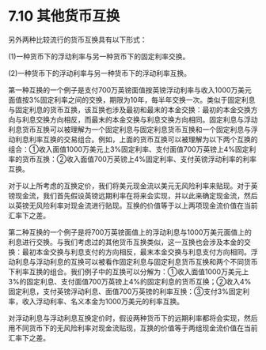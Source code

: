 # 7.10 其他货币互换

另外两种比较流行的货币互换具有以下形式：

(1)一种货币下的浮动利率与另一种货币下的固定利率交换。

(2)一种货币下的浮动利率与另一种货币下的浮动利率互换。

第一种互换的一个例子是支付700万英镑面值按英镑浮动利率与收入1000万美元面值按3%固定利率之间的交换，期限为10年，每半年交换一次。类似于固定利息与固定利息的货币互换，该互换也涉及最初和最末的本金交换：最初的本金交换方向与利息交换方向相反，而最末的本金交换与利息交换方向相同。固定利息与浮动利息货币互换可以被理解为一个固定利息与固定利息货币互换和一个固定利息与浮动利息利率互换的交易组合。例如，上面的货币互换可以被理解为以下两个互换的组合：①收入面值1000万美元上3%固定利率、支付面值700万英镑上4%固定利率的货币互换：②收入面值700万英镑上4%固定利率、支付英镑浮动利率的利率互换。

对于以上所考虑的互换定价，我们将美元现金流以美元无风险利率来贴现。对于英镑现金流，我们首先假设英镑远期利率在将来会实现，并以此来确定现金流，然后以英镑无风险利率对现金流进行贴现。互换的价值等于以上两项现金流价值在当前汇率下之差。

第二种互换的一个例子是将700万英镑面值上的浮动利息与1000万美元面值上的利息进行交换。与我们考虑过的其他货币互换类似，这一互换也会涉及本金的交换：最初本金交换与利息支付的方向相反，最末本金交换与利息支付方向相同。浮动利息与浮动利息的互换可以被看作固定利息与固定利息货币互换和两个不同货币下利率互换的组合。我们例子中的互换可以分解为：①收入面值1000万美元上3%的固定利息、支付面值700万英镑上4%的固定利息的货币互换；②收入4%固定利息，支付英镑浮动利息、面值700万英镑的利率互换：③支付3%固定利率，收入浮动利率、名义本金为1000万美元的利率互换。

对浮动利息与浮动利息互换定价时，假设两种货币下的远期利率都将会实现，然后用不同货币下的无风险利率对现金流贴现，互换的价值等于两组现金流价值在当前汇率下之差。